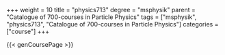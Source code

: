 +++
weight = 10
title = "physics713"
degree = "msphysik"
parent = "Catalogue of 700-courses in Particle Physics"
tags = ["msphysik", "physics713", "Catalogue of 700-courses in Particle Physics"]
categories = ["course"]
+++

{{< genCoursePage >}}
